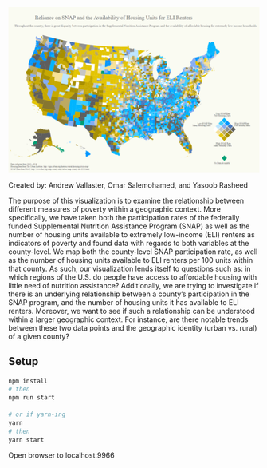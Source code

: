 
![Alt text](scaffold/map.PNG)


Created by: Andrew Vallaster, Omar Salemohamed, and Yasoob Rasheed

The purpose of this visualization is to examine the relationship between different measures of poverty within a geographic context. More specifically, we have taken both the participation rates of the federally funded Supplemental Nutrition Assistance Program (SNAP) as well as the number of housing units available to extremely low-income (ELI) renters as indicators of poverty and found data with regards to both variables at the county-level.  We map both the county-level SNAP participation rate, as well as the number of housing units available to ELI renters per 100 units within that county. As such, our visualization lends itself to questions such as: in which regions of the U.S. do people have access to affordable housing with little need of nutrition assistance? Additionally, we are trying to investigate if there is an underlying relationship between a county’s participation in the SNAP program, and the number of housing units it has available to ELI renters. Moreover, we want to see if such a relationship can be understood within a larger geographic context. For instance, are there notable trends between these two data points and the geographic identity (urban vs. rural) of a given county?  

## Setup

```sh
npm install
# then
npm run start

# or if yarn-ing
yarn
# then
yarn start
```

Open browser to localhost:9966

